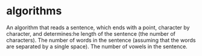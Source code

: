 # algorithms
An algorithm that reads a sentence, which ends with a point, character by character, and determines:he length of the sentence (the number of characters). The number of words in the sentence (assuming that the words are separated by a single space). The number of vowels in the sentence.
